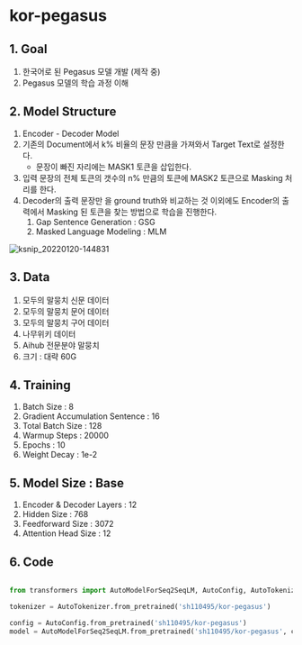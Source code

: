 # kor-pegasus

## 1. Goal
  1. 한국어로 된 Pegasus 모델 개발 (제작 중)
  2. Pegasus 모델의 학습 과정 이해

## 2. Model Structure
  1. Encoder - Decoder Model
  2. 기존의 Document에서 k% 비율의 문장 만큼을 가져와서 Target Text로 설정한다.
     * 문장이 빠진 자리에는 MASK1 토큰을 삽입한다.
  3. 입력 문장의 전체 토큰의 갯수의 n% 만큼의 토큰에 MASK2 토큰으로 Masking 처리를 한다. 
  4. Decoder의 출력 문장만 을 ground truth와 비교하는 것 이외에도 Encoder의 출력에서 Masking 된 토큰을 찾는 방법으로 학습을 진행한다.
     1. Gap Sentence Generation : GSG
     2. Masked Language Modeling : MLM
     
  ![ksnip_20220120-144831](https://user-images.githubusercontent.com/48673702/150281114-8934accd-622a-4892-a738-abf67545560b.png)

## 3. Data
   1. 모두의 말뭉치 신문 데이터
   2. 모두의 말뭉치 문어 데이터
   3. 모두의 말뭉치 구어 데이터
   4. 나무위키 데이터
   5. Aihub 전문분야 말뭉치
   6. 크기 : 대략 60G
  
## 4. Training
   1. Batch Size : 8
   2. Gradient Accumulation Sentence : 16
   3. Total Batch Size : 128
   4. Warmup Steps : 20000
   5. Epochs : 10
   6. Weight Decay : 1e-2

## 5. Model Size : Base
   1. Encoder & Decoder Layers : 12
   2. Hidden Size : 768
   3. Feedforward Size : 3072
   4. Attention Head Size : 12

## 6. Code
```python

from transformers import AutoModelForSeq2SeqLM, AutoConfig, AutoTokenizer

tokenizer = AutoTokenizer.from_pretrained('sh110495/kor-pegasus')

config = AutoConfig.from_pretrained('sh110495/kor-pegasus')
model = AutoModelForSeq2SeqLM.from_pretrained('sh110495/kor-pegasus', config=config)

```
